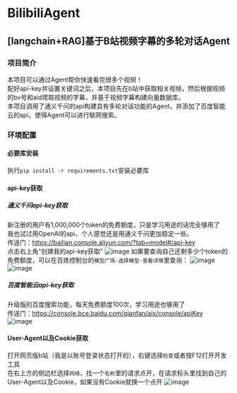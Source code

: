 # BilibiliAgent
## [langchain+RAG]基于B站视频字幕的多轮对话Agent  
### 项目简介
本项目可以通过Agent帮你快速看完很多个视频！  
配好api-key并设置关键词之后，本项目先在b站中获取相关视频，然后根据视频的bv号和aid爬取视频的字幕，并基于视频字幕构建向量数据库。  
本项目调用了通义千问的api构建具有多轮对话功能的Agent，并添加了百度智能云的api，使得Agent可以进行联网搜索。  
### 环境配置
#### 必要库安装
执行`pip install -r requirements.txt`安装必要库  
#### api-key获取
##### 通义千问api-key获取
新注册的用户有1,000,000个token的免费额度，只是学习用途的话完全够用了  
我也试过用OpenAI的api，个人感觉还是用通义千问更加稳定一些。  
传送门：https://bailian.console.aliyun.com/?tab=model#/api-key  
点击右上角“创建我的api-key获取”
![image](https://github.com/user-attachments/assets/58d83430-efa1-4765-8faf-7bedc1c24ba2)
如果要查询自己还剩多少个token的免费额度，可以在百炼控制台的`模型广场-选择模型-查看详情`里查询：
![image](https://github.com/user-attachments/assets/86085c78-11bc-45b8-b94a-9d0e2f2e9ed9)
![image](https://github.com/user-attachments/assets/0c6d1b8a-db00-43cc-ac3e-64d4f7a278ca)
##### 百度智能云api-key获取
升级版的百度搜索功能，每天免费额度100次，学习用途也够用了  
传送门：https://console.bce.baidu.com/qianfan/ais/console/apiKey  
![image](https://github.com/user-attachments/assets/eb65a573-d0e2-40a0-a0d9-9a58596dbf3a)
#### User-Agent以及Cookie获取
打开网页版b站（我是以账号登录状态打开的），右键选择`检查`或者按F12打开开发工具  
在右上方的侧边栏选择`网络`，找一个`名称`里的请求点开，在请求标头里找到自己的User-Agent以及Cookie，如果没有Cookie就换一个点开
![image](https://github.com/user-attachments/assets/96c52345-46a2-4775-b673-cd2b6174434c)
